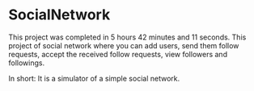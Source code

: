 # SocialNetwork
This project was completed in 5 hours 42 minutes and 11 seconds.
This project of social network where you can add users, send them follow requests, 
accept the received follow requests, view followers and followings.

In short: It is a simulator of a simple social network.

